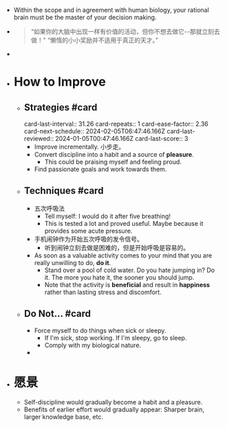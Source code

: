 - Within the scope and in agreement with human biology, your rational brain must be the master of your decision making.
- > “如果你的大脑中出现一样有价值的活动，但你不想去做它--那就立刻去做！”
  “懒惰的小小奖励并不适用于真正的天才。”
-
- # How to Improve
	- ## Strategies #card
	  card-last-interval:: 31.26
	  card-repeats:: 1
	  card-ease-factor:: 2.36
	  card-next-schedule:: 2024-02-05T06:47:46.166Z
	  card-last-reviewed:: 2024-01-05T00:47:46.166Z
	  card-last-score:: 3
		- Improve incrementally. 小步走。
		- Convert discipline into a habit and a source of **pleasure**.
			- This could be praising myself and feeling proud.
		- Find passionate goals and work towards them.
	- ## Techniques #card
		- 五次呼吸法
			- Tell myself: I would do it after five breathing!
			- This is tested a lot and proved useful. Maybe because it provides some acute pressure.
		- 手机闹钟作为开始五次呼吸的发令信号。
			- 听到闹钟立刻去做是困难的，但是开始呼吸是容易的。
		- As soon as a valuable activity comes to your mind that you are really unwilling to do, **do it**.
			- Stand over a pool of cold water. Do you hate jumping in? Do it. The more you hate it, the sooner you should jump.
			- Note that the activity is **beneficial** and result in **happiness** rather than lasting stress and discomfort.
	- ## Do Not... #card
		- Force myself to do things when sick or sleepy.
			- If I'm sick, stop working. If I'm sleepy, go to sleep.
			- Comply with my biological nature.
		-
- # 愿景
	- Self-discipline would gradually become a habit and a pleasure.
	- Benefits of earlier effort would gradually appear: Sharper brain, larger knowledge base, etc.